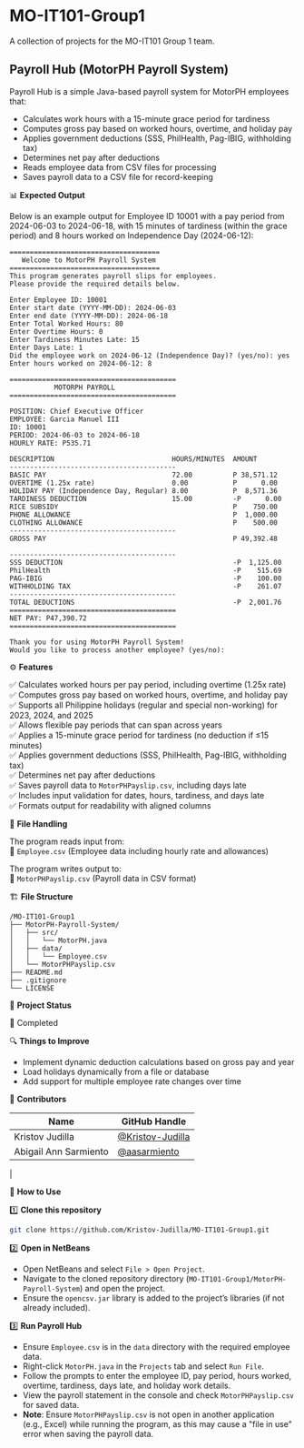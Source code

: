 # MO-IT101-Group1

A collection of projects for the MO-IT101 Group 1 team.

## Payroll Hub (MotorPH Payroll System)

Payroll Hub is a simple Java-based payroll system for MotorPH employees that:

- Calculates work hours with a 15-minute grace period for tardiness
- Computes gross pay based on worked hours, overtime, and holiday pay
- Applies government deductions (SSS, PhilHealth, Pag-IBIG, withholding tax)
- Determines net pay after deductions
- Reads employee data from CSV files for processing
- Saves payroll data to a CSV file for record-keeping

📊 **Expected Output**

Below is an example output for Employee ID 10001 with a pay period from 2024-06-03 to 2024-06-18, with 15 minutes of tardiness (within the grace period) and 8 hours worked on Independence Day (2024-06-12):

```
=====================================
   Welcome to MotorPH Payroll System   
=====================================
This program generates payroll slips for employees.
Please provide the required details below.

Enter Employee ID: 10001
Enter start date (YYYY-MM-DD): 2024-06-03
Enter end date (YYYY-MM-DD): 2024-06-18
Enter Total Worked Hours: 80
Enter Overtime Hours: 0
Enter Tardiness Minutes Late: 15
Enter Days Late: 1
Did the employee work on 2024-06-12 (Independence Day)? (yes/no): yes
Enter hours worked on 2024-06-12: 8

=========================================
           MOTORPH PAYROLL               
=========================================

POSITION: Chief Executive Officer
EMPLOYEE: Garcia Manuel III
ID: 10001
PERIOD: 2024-06-03 to 2024-06-18
HOURLY RATE: P535.71

DESCRIPTION                             HOURS/MINUTES  AMOUNT
-----------------------------------------
BASIC PAY                               72.00          P 38,571.12
OVERTIME (1.25x rate)                   0.00           P      0.00
HOLIDAY PAY (Independence Day, Regular) 8.00           P  8,571.36
TARDINESS DEDUCTION                     15.00          -P      0.00
RICE SUBSIDY                                           P    750.00
PHONE ALLOWANCE                                        P  1,000.00
CLOTHING ALLOWANCE                                     P    500.00
-----------------------------------------
GROSS PAY                                              P 49,392.48

-----------------------------------------
SSS DEDUCTION                                          -P  1,125.00
PhilHealth                                             -P    515.69
PAG-IBIG                                               -P    100.00
WITHHOLDING TAX                                        -P    261.07
-----------------------------------------
TOTAL DEDUCTIONS                                       -P  2,001.76
=========================================
NET PAY: P47,390.72
=========================================

Thank you for using MotorPH Payroll System!
Would you like to process another employee? (yes/no): 
```

⚙️ **Features**

✅ Calculates worked hours per pay period, including overtime (1.25x rate)  
✅ Computes gross pay based on worked hours, overtime, and holiday pay  
✅ Supports all Philippine holidays (regular and special non-working) for 2023, 2024, and 2025  
✅ Allows flexible pay periods that can span across years  
✅ Applies a 15-minute grace period for tardiness (no deduction if ≤15 minutes)  
✅ Applies government deductions (SSS, PhilHealth, Pag-IBIG, withholding tax)  
✅ Determines net pay after deductions  
✅ Saves payroll data to `MotorPHPayslip.csv`, including days late  
✅ Includes input validation for dates, hours, tardiness, and days late  
✅ Formats output for readability with aligned columns  

📂 **File Handling**

The program reads input from:  
📌 `Employee.csv` (Employee data including hourly rate and allowances)  

The program writes output to:  
📌 `MotorPHPayslip.csv` (Payroll data in CSV format)  

🏗 **File Structure**

```
/MO-IT101-Group1
├── MotorPH-Payroll-System/
│   ├── src/
│   │   └── MotorPH.java
│   ├── data/
│   │   └── Employee.csv
│   └── MotorPHPayslip.csv
├── README.md
├── .gitignore
└── LICENSE
```

🚧 **Project Status**

🔧 Completed

🔍 **Things to Improve**

- Implement dynamic deduction calculations based on gross pay and year
- Load holidays dynamically from a file or database
- Add support for multiple employee rate changes over time

👥 **Contributors**

| Name                    | GitHub Handle                                      |
|-------------------------|----------------------------------------------------|
| Kristov Judilla         | [@Kristov-Judilla](https://github.com/Kristov-Judilla) |
| Abigail Ann Sarmiento| [@aasarmiento](https://github.com/aasarmiento)              |
| 



🎯 **How to Use**

1️⃣ **Clone this repository**

```bash
git clone https://github.com/Kristov-Judilla/MO-IT101-Group1.git
```

2️⃣ **Open in NetBeans**

- Open NetBeans and select `File > Open Project`.
- Navigate to the cloned repository directory (`MO-IT101-Group1/MotorPH-Payroll-System`) and open the project.
- Ensure the `opencsv.jar` library is added to the project’s libraries (if not already included).

3️⃣ **Run Payroll Hub**

- Ensure `Employee.csv` is in the `data` directory with the required employee data.
- Right-click `MotorPH.java` in the `Projects` tab and select `Run File`.
- Follow the prompts to enter the employee ID, pay period, hours worked, overtime, tardiness, days late, and holiday work details.
- View the payroll statement in the console and check `MotorPHPayslip.csv` for saved data.
- **Note**: Ensure `MotorPHPayslip.csv` is not open in another application (e.g., Excel) while running the program, as this may cause a "file in use" error when saving the payroll data.
